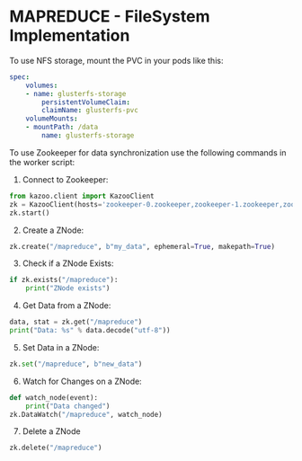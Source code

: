 # MAPREDUCE - FileSystem Implementation

To use NFS storage, mount the PVC in your pods like this:


```yaml
spec:
    volumes:
    - name: glusterfs-storage
        persistentVolumeClaim:
        claimName: glusterfs-pvc
    volumeMounts:
    - mountPath: /data
        name: glusterfs-storage
```


To use Zookeeper for data synchronization use the following commands in the worker script:

1. Connect to Zookeeper:
```python
from kazoo.client import KazooClient
zk = KazooClient(hosts='zookeeper-0.zookeeper,zookeeper-1.zookeeper,zookeeper-2.zookeeper:2181')
zk.start()
```
2. Create a ZNode:
```python
zk.create("/mapreduce", b"my_data", ephemeral=True, makepath=True)
```
3. Check if a ZNode Exists:
```python
if zk.exists("/mapreduce"):
    print("ZNode exists")
```
4. Get Data from a ZNode:
```python
data, stat = zk.get("/mapreduce")
print("Data: %s" % data.decode("utf-8"))
```
5. Set Data in a ZNode:
```python
zk.set("/mapreduce", b"new_data")
```
6. Watch for Changes on a ZNode:
```python
def watch_node(event):
    print("Data changed")
zk.DataWatch("/mapreduce", watch_node)
```
7. Delete a ZNode
```python
zk.delete("/mapreduce")
```
